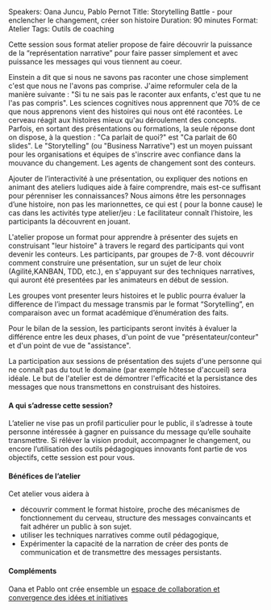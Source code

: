 Speakers: Oana Juncu, Pablo Pernot
Title: Storytelling Battle - pour enclencher le changement, créer son histoire
Duration: 90 minutes
Format: Atelier
Tags: Outils de coaching

Cette session sous format atelier propose de faire découvrir la puissance de la “représentation narrative” pour faire passer simplement et avec puissance les messages qui vous tiennent au coeur.

Einstein a dit que si nous ne savons pas raconter une chose simplement c'est que nous ne l'avons pas comprise.
J'aime reformuler cela de la manière suivante : "Si tu ne sais pas le raconter aux enfants, c'est que tu ne l'as pas compris".
Les sciences cognitives nous apprennent que 70% de ce que nous apprenons vient des histoires qui nous ont été racontées.
Le cerveau réagit aux histoires mieux qu'au déroulement des concepts.
Parfois, en sortant des présentations ou formations, la seule réponse dont on dispose, à la question : "Ca parlait de quoi?" est "Ca parlait de 60 slides".
Le "Storytelling" (ou "Business Narrative") est un moyen puissant pour les organisations et équipes de s'inscrire avec confiance dans la mouvance du changement.
Les agents de changement sont des conteurs.

Ajouter de l’interactivité à une présentation, ou expliquer des notions en animant des ateliers ludiques aide à faire comprendre, mais est-ce suffisant pour pérenniser les connaissances?
Nous aimons être les personnages d’une histoire, non pas les marionnettes, ce qui est ( pour la bonne cause) le cas dans les activités type atelier/jeu : Le facilitateur connaît l’histoire, les participants la découvrent en jouant.

L'atelier propose un format pour apprendre à présenter des sujets en construisant "leur histoire" à travers le regard des participants qui vont devenir les conteurs.
Les participants, par groupes de 7-8. vont découvrir comment construire une présentation, sur un sujet de leur choix (Agilité,KANBAN, TDD, etc.),  en s'appuyant sur des techniques narratives, qui auront été presentées par les animateurs en début de session.

Les groupes vont presenter leurs histoires et le public pourra évaluer la difference de l’impact du message transmis par le format “Sorytelling”, en comparaison avec un format académique d’énumération des faits.

Pour le bilan de la session, les participants seront invités à évaluer la différence entre les deux phases, d'un  point de vue "présentateur/conteur" et d'un point de vue de "assistance".

La participation aux sessions de présentation des sujets d'une personne qui ne connaît pas du tout le domaine (par exemple hôtesse d'accueil) sera idéale.
Le but de l'atelier est de démontrer l'efficacité et la persistance des messages que nous transmettons en construisant des histoires.

#### A qui s’adresse cette session?

L’atelier ne vise pas un profil particulier pour le public, il s’adresse à toute personne intéressée à gagner en puissance du message qu’elle souhaite transmettre.
Si réléver la vision produit, accompagner le changement, ou encore l’utilisation des outils pédagogiques innovants font partie de vos objectifs, cette session est pour vous.

#### Bénéfices de l’atelier

Cet atelier vous aidera à 

- découvrir comment le format histoire, proche des mécanismes de fonctionnement du cerveau, structure des messages convaincants et fait adhérer un public à son sujet.
- utiliser les techniques narratives comme outil pédagogique,
- Expérimenter la capacité de la narration de créer des ponts de communication et de transmettre des messages persistants.

#### Compléments

Oana et Pablo ont crée ensemble un [espace de collaboration et convergence des idées et initiatives][] 

[espace de collaboration et convergence des idées et initiatives]: convergenc.es
